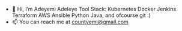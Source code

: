 - 👋 Hi, I’m Adeyemi Adeleye
Tool Stack:
    Kubernetes
    Docker
    Jenkins
    Terraform
    AWS
    Ansible
    Python
    Java, and ofcourse 
    git :)
- 📫 You can reach me at countyemi@gmail.com
<!---
countyemi/countyemi is a ✨ special ✨ repository because its `README.md` (this file) appears on your GitHub profile.
You can click the Preview link to take a look at your changes.
--->
